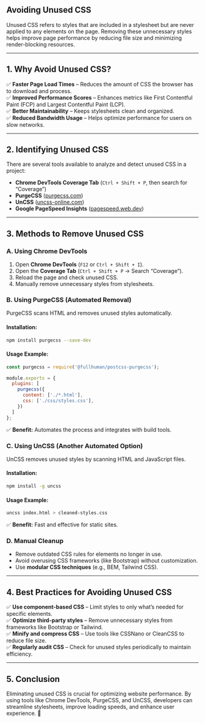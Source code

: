 ## **Avoiding Unused CSS**

Unused CSS refers to styles that are included in a stylesheet but are never applied to any elements on the page. Removing these unnecessary styles helps improve page performance by reducing file size and minimizing render-blocking resources.

---

## **1. Why Avoid Unused CSS?**
✅ **Faster Page Load Times** – Reduces the amount of CSS the browser has to download and process.  
✅ **Improved Performance Scores** – Enhances metrics like First Contentful Paint (FCP) and Largest Contentful Paint (LCP).  
✅ **Better Maintainability** – Keeps stylesheets clean and organized.  
✅ **Reduced Bandwidth Usage** – Helps optimize performance for users on slow networks.

---

## **2. Identifying Unused CSS**
There are several tools available to analyze and detect unused CSS in a project:
- **Chrome DevTools Coverage Tab** (`Ctrl + Shift + P`, then search for “Coverage”)
- **PurgeCSS** ([purgecss.com](https://purgecss.com/))
- **UnCSS** ([uncss-online.com](https://uncss-online.com/))
- **Google PageSpeed Insights** ([pagespeed.web.dev](https://pagespeed.web.dev/))

---

## **3. Methods to Remove Unused CSS**
### **A. Using Chrome DevTools**
1. Open **Chrome DevTools** (`F12` or `Ctrl + Shift + I`).
2. Open the **Coverage Tab** (`Ctrl + Shift + P` → Search “Coverage”).
3. Reload the page and check unused CSS.
4. Manually remove unnecessary styles from stylesheets.

### **B. Using PurgeCSS (Automated Removal)**
PurgeCSS scans HTML and removes unused styles automatically.

#### **Installation:**
```sh
npm install purgecss --save-dev
```

#### **Usage Example:**
```js
const purgecss = require('@fullhuman/postcss-purgecss');

module.exports = {
  plugins: [
    purgecss({
      content: ['./*.html'],
      css: ['./css/styles.css'],
    })
  ]
};
```
✅ **Benefit:** Automates the process and integrates with build tools.

### **C. Using UnCSS (Another Automated Option)**
UnCSS removes unused styles by scanning HTML and JavaScript files.

#### **Installation:**
```sh
npm install -g uncss
```

#### **Usage Example:**
```sh
uncss index.html > cleaned-styles.css
```
✅ **Benefit:** Fast and effective for static sites.

### **D. Manual Cleanup**
- Remove outdated CSS rules for elements no longer in use.
- Avoid overusing CSS frameworks (like Bootstrap) without customization.
- Use **modular CSS techniques** (e.g., BEM, Tailwind CSS).

---

## **4. Best Practices for Avoiding Unused CSS**
✅ **Use component-based CSS** – Limit styles to only what’s needed for specific elements.  
✅ **Optimize third-party styles** – Remove unnecessary styles from frameworks like Bootstrap or Tailwind.  
✅ **Minify and compress CSS** – Use tools like CSSNano or CleanCSS to reduce file size.  
✅ **Regularly audit CSS** – Check for unused styles periodically to maintain efficiency.  

---

## **5. Conclusion**
Eliminating unused CSS is crucial for optimizing website performance. By using tools like Chrome DevTools, PurgeCSS, and UnCSS, developers can streamline stylesheets, improve loading speeds, and enhance user experience. 🚀